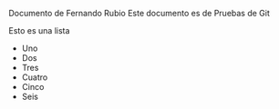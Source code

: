 Documento de Fernando Rubio
Este documento es de Pruebas de Git

Esto es una lista
  * Uno
  * Dos
  * Tres
  * Cuatro
  * Cinco
  * Seis
